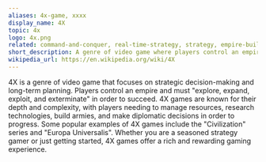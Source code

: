 ```yaml
---
aliases: 4x-game, xxxx
display_name: 4X
topic: 4x
logo: 4x.png
related: command-and-conquer, real-time-strategy, strategy, empire-building
short_description: A genre of video game where players control an empire and "explore, expand, exploit, and exterminate".
wikipedia_url: https://en.wikipedia.org/wiki/4X
---
```

4X is a genre of video game that focuses on strategic decision-making and long-term planning. Players control an empire and must "explore, expand, exploit, and exterminate" in order to succeed. 4X games are known for their depth and complexity, with players needing to manage resources, research technologies, build armies, and make diplomatic decisions in order to progress. Some popular examples of 4X games include the "Civilization" series and "Europa Universalis". Whether you are a seasoned strategy gamer or just getting started, 4X games offer a rich and rewarding gaming experience.
